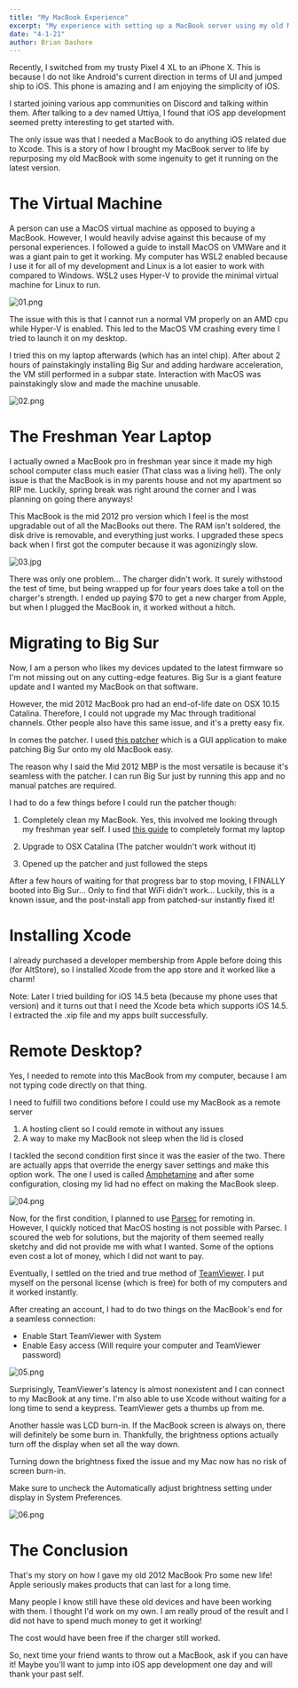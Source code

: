 ```yaml
---
title: "My MacBook Experience"
excerpt: "My experience with setting up a MacBook server using my old MacBook Pro"
date: "4-1-21"
author: Brian Dashore
---
```


Recently, I switched from my trusty Pixel 4 XL to an iPhone X. This is because I do not like Android's current direction in terms of UI and jumped ship to iOS. This phone is amazing and I am enjoying the simplicity of iOS.

I started joining various app communities on Discord and talking within them. After talking to a dev named Uttiya, I found that iOS app development seemed pretty interesting to get started with.

The only issue was that I needed a MacBook to do anything iOS related due to Xcode. This is a story of how I brought my MacBook server to life by repurposing my old MacBook with some ingenuity to get it running on the latest version.

# The Virtual Machine

A person can use a MacOS virtual machine as opposed to buying a MacBook. However, I would heavily advise against this because of my personal experiences. I followed a guide to install MacOS on VMWare and it was a giant pain to get it working. My computer has WSL2 enabled because I use it for all of my development and Linux is a lot easier to work with compared to Windows. WSL2 uses Hyper-V to provide the minimal virtual machine for Linux to run.

![01.png](/Users/kingbri/Documents/projects/kingsite-blog/Images/my-macbook-experience/01.png)

The issue with this is that I cannot run a normal VM properly on an AMD cpu while Hyper-V is enabled. This led to the MacOS VM crashing every time I tried to launch it on my desktop.

I tried this on my laptop afterwards (which has an intel chip). After about 2 hours of painstakingly installing Big Sur and adding hardware acceleration, the VM still performed in a subpar state. Interaction with MacOS was painstakingly slow and made the machine unusable.

![02.png](/Users/kingbri/Documents/projects/kingsite-blog/Images/my-macbook-experience/02.png)

# The Freshman Year Laptop

I actually owned a MacBook pro in freshman year since it made my high school computer class much easier (That class was a living hell). The only issue is that the MacBook is in my parents house and not my apartment so RIP me. Luckily, spring break was right around the corner and I was planning on going there anyways!

This MacBook is the mid 2012 pro version which I feel is the most upgradable out of all the MacBooks out there. The RAM isn't soldered, the disk drive is removable, and everything just works. I upgraded these specs back when I first got the computer because it was agonizingly slow.

![03.jpg](/Users/kingbri/Documents/projects/kingsite-blog/Images/my-macbook-experience/03.jpg)

There was only one problem... The charger didn't work. It surely withstood the test of time, but being wrapped up for four years does take a toll on the charger's strength. I ended up paying $70 to get a new charger from Apple, but when I plugged the MacBook in, it worked without a hitch.

# Migrating to Big Sur

Now, I am a person who likes my devices updated to the latest firmware so I'm not missing out on any cutting-edge features. Big Sur is a giant feature update and I wanted my MacBook on that software.

However, the mid 2012 MacBook pro had an end-of-life date on OSX 10.15 Catalina. Therefore, I could not upgrade my Mac through traditional channels. Other people also have this same issue, and it's a pretty easy fix.

In comes the patcher. I used [this patcher](https://github.com/BenSova/Patched-Sur) which is a GUI application to make patching Big Sur onto my old MacBook easy.

The reason why I said the Mid 2012 MBP is the most versatile is because it's seamless with the patcher. I can run Big Sur just by running this app and no manual patches are required.

I had to do a few things before I could run the patcher though:

1. Completely clean my MacBook. Yes, this involved me looking through my freshman year self. I used [this guide](https://support.apple.com/en-us/HT201065) to completely format my laptop

2. Upgrade to OSX Catalina (The patcher wouldn't work without it)

3. Opened up the patcher and just followed the steps

After a few hours of waiting for that progress bar to stop moving, I FINALLY
booted into Big Sur... Only to find that WiFi didn't work... Luckily, this is a known issue, and the post-install app from patched-sur instantly fixed it!

# Installing Xcode

I already purchased a developer membership from Apple before doing this (for AltStore), so I installed Xcode from the app store and it worked like a charm!

Note: Later I tried building for iOS 14.5 beta (because my phone uses that version) and it turns out that I need the Xcode beta which supports iOS 14.5. I extracted the .xip file and my apps built successfully.

# Remote Desktop?

Yes, I needed to remote into this MacBook from my computer, because I am not typing code directly on that thing.

I need to fulfill two conditions before I could use my MacBook as a remote server

1. A hosting client so I could remote in without any issues
2. A way to make my MacBook not sleep when the lid is closed

I tackled the second condition first since it was the easier of the two. There are actually apps that override the energy saver settings and make this option work. The one I used is called [Amphetamine](https://apps.apple.com/us/app/amphetamine/id937984704?mt=12) and after some configuration, closing my lid had no effect on making the MacBook sleep.

![04.png](/Users/kingbri/Documents/projects/kingsite-blog/Images/my-macbook-experience/04.png)

Now, for the first condition, I planned to use [Parsec](https://parsec.app/) for remoting in. However, I quickly noticed that MacOS hosting is not possible with Parsec. I scoured the web for solutions, but the majority of them seemed really sketchy and did not provide me with what I wanted. Some of the options even cost a lot of money, which I did not want to pay.

Eventually, I settled on the tried and true method of [TeamViewer](https://www.teamviewer.com/). I put myself on the personal license (which is free) for both of my computers and it worked instantly.

After creating an account, I had to do two things on the MacBook's end for a seamless connection:

- Enable Start TeamViewer with System
- Enable Easy access (Will require your computer and TeamViewer password)

![05.png](/Users/kingbri/Documents/projects/kingsite-blog/Images/my-macbook-experience/05.png)

Surprisingly, TeamViewer's latency is almost nonexistent and I can connect to my
MacBook at any time. I'm also able to use Xcode without waiting for a long time to send a keypress. TeamViewer gets a thumbs up from me.

Another hassle was LCD burn-in. If the MacBook screen is always on, there will definitely be some burn in. Thankfully, the brightness options actually turn off the display when set all the way down.

Turning down the brightness fixed the issue and my Mac now has no risk of screen burn-in.

Make sure to uncheck the Automatically adjust brightness setting under display in System Preferences.

![06.png](/Users/kingbri/Documents/projects/kingsite-blog/Images/my-macbook-experience/06.png)

# The Conclusion

That's my story on how I gave my old 2012 MacBook Pro some new life! Apple seriously makes products that can last for a long time.

Many people I know still have these old devices and have been working with them. I thought I'd work on my own. I am really proud of the result and I did not have to spend much money to get it working!

The cost would have been free if the charger still worked.

So, next time your friend wants to throw out a MacBook, ask if you can have it! Maybe you'll want to jump into iOS app development one day and will thank your past self.
